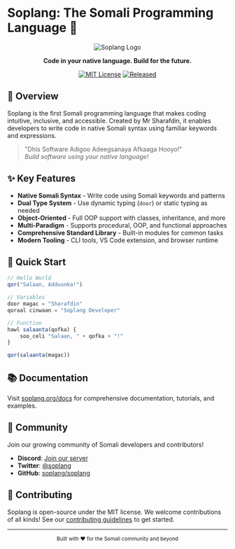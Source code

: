 # Soplang: The Somali Programming Language 🚀

<div align="center">

![Soplang Logo](public/images/logo/logo.svg)

**Code in your native language. Build for the future.**

[![MIT License](https://img.shields.io/badge/License-MIT-blue.svg)](https://opensource.org/licenses/MIT)
[![Released](https://img.shields.io/badge/First%20Released-October%202023-green)](https://soplang.org)

</div>

## 🌟 Overview

Soplang is the first Somali programming language that makes coding intuitive, inclusive, and accessible. Created by Mr Sharafdin, it enables developers to write code in native Somali syntax using familiar keywords and expressions.

> "Dhis Software Adigoo Adeegsanaya Afkaaga Hooyo!"  
> _Build software using your native language!_

## ✨ Key Features

- **Native Somali Syntax** - Write code using Somali keywords and patterns
- **Dual Type System** - Use dynamic typing (`door`) or static typing as needed
- **Object-Oriented** - Full OOP support with classes, inheritance, and more
- **Multi-Paradigm** - Supports procedural, OOP, and functional approaches
- **Comprehensive Standard Library** - Built-in modules for common tasks
- **Modern Tooling** - CLI tools, VS Code extension, and browser runtime

## 🚀 Quick Start

```js
// Hello World
qor("Salaan, Adduunka!")

// Variables
door magac = "Sharafdin"
qoraal cinwaan = "Soplang Developer"

// Function
hawl salaanta(qofka) {
    soo_celi "Salaan, " + qofka + "!"
}

qor(salaanta(magac))
```

## 📚 Documentation

Visit [soplang.org/docs](https://soplang.org/docs) for comprehensive documentation, tutorials, and examples.

## 👥 Community

Join our growing community of Somali developers and contributors!

- **Discord**: [Join our server](https://discord.gg/n296G4dd7x)
- **Twitter**: [@soplang](https://twitter.com/soplangorg)
- **GitHub**: [soplang/soplang](https://github.com/soplang/soplang)

## 🤝 Contributing

Soplang is open-source under the MIT license. We welcome contributions of all kinds! See our [contributing guidelines](https://soplang.org/contribute) to get started.

---

<div align="center">
  <sub>Built with ❤️ for the Somali community and beyond</sub>
</div>
